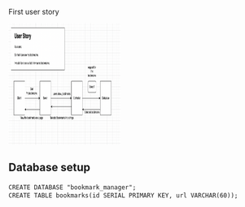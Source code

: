 First user story

<p>
    <img src="./3.png" width="220" height="240" />
</p>

## Database setup 

    CREATE DATABASE "bookmark_manager";
    CREATE TABLE bookmarks(id SERIAL PRIMARY KEY, url VARCHAR(60));

